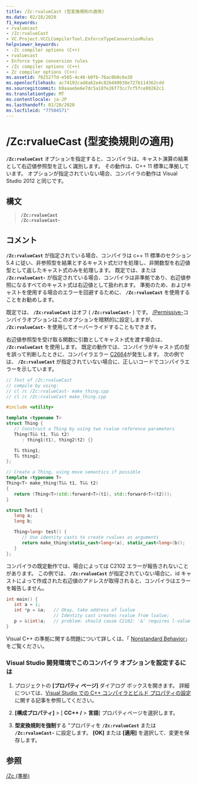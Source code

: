 ```yaml
---
title: /Zc:rvalueCast (型変換規則の適用)
ms.date: 02/18/2020
f1_keywords:
- rvaluecast
- /Zc:rvalueCast
- VC.Project.VCCLCompilerTool.EnforceTypeConversionRules
helpviewer_keywords:
- -Zc compiler options (C++)
- rvaluecast
- Enforce type conversion rules
- /Zc compiler options (C++)
- Zc compiler options (C++)
ms.assetid: 7825277d-e565-4c48-b0fb-76ac0b0c6e38
ms.openlocfilehash: ac74192cad8a62e4c82b480038e727b114362cdd
ms.sourcegitcommit: b9aaaebe6e7dc5a18fe26f73cc7cf5fce09262c1
ms.translationtype: MT
ms.contentlocale: ja-JP
ms.lasthandoff: 02/20/2020
ms.locfileid: "77504571"
---
```

# <a name="zcrvaluecast-enforce-type-conversion-rules"></a>/Zc:rvalueCast (型変換規則の適用)

**`/Zc:rvalueCast`** オプションを指定すると、コンパイラは、キャスト演算の結果として右辺値参照型を正しく識別します。 その動作は、C++ 11 標準に準拠しています。 オプションが指定されていない場合、コンパイラの動作は Visual Studio 2012 と同じです。

## <a name="syntax"></a>構文

> **`/Zc:rvalueCast`**\
> **`/Zc:rvalueCast-`**

## <a name="remarks"></a>コメント

**`/Zc:rvalueCast`** が指定されている場合、コンパイラは c++ 11 標準のセクション5.4 に従い、非参照型を結果とするキャスト式だけを処理し、非関数型を右辺値型として返したキャスト式のみを処理します。 既定では、または **`/Zc:rvalueCast-`** が指定されている場合、コンパイラは非準拠であり、右辺値参照になるすべてのキャスト式は右辺値として扱われます。 準拠のため、およびキャストを使用する場合のエラーを回避するために、 **`/Zc:rvalueCast`** を使用することをお勧めします。

既定では、 **`/Zc:rvalueCast`** はオフ ( **`/Zc:rvalueCast-`** ) です。 [/Permissive-](permissive-standards-conformance.md)コンパイラオプションはこのオプションを暗黙的に設定しますが、 **`/Zc:rvalueCast-`** を使用してオーバーライドすることもできます。

右辺値参照型を受け取る関数に引数としてキャスト式を渡す場合は、 **`/Zc:rvalueCast`** を使用します。 既定の動作では、コンパイラがキャスト式の型を誤って判断したときに、コンパイラエラー [C2664](../../error-messages/compiler-errors-2/compiler-error-c2664.md)が発生します。 次の例では、 **`/Zc:rvalueCast`** が指定されていない場合に、正しいコードでコンパイラエラーを示しています。

```cpp
// Test of /Zc:rvalueCast
// compile by using:
// cl /c /Zc:rvalueCast- make_thing.cpp
// cl /c /Zc:rvalueCast make_thing.cpp

#include <utility>

template <typename T>
struct Thing {
   // Construct a Thing by using two rvalue reference parameters
   Thing(T&& t1, T&& t2)
      : thing1(t1), thing2(t2) {}

   T& thing1;
   T& thing2;
};

// Create a Thing, using move semantics if possible
template <typename T>
Thing<T> make_thing(T&& t1, T&& t2)
{
   return (Thing<T>(std::forward<T>(t1), std::forward<T>(t2)));
}

struct Test1 {
   long a;
   long b;

   Thing<long> test() {
      // Use identity casts to create rvalues as arguments
      return make_thing(static_cast<long>(a), static_cast<long>(b));
   }
};
```

コンパイラの既定動作では、場合によっては C2102 エラーが報告されないことがあります。 この例では、 **`/Zc:rvalueCast`** が指定されていない場合に、id キャストによって作成された右辺値のアドレスが取得されると、コンパイラはエラーを報告しません。

```cpp
int main() {
   int a = 1;
   int *p = &a;   // Okay, take address of lvalue
                  // Identity cast creates rvalue from lvalue;
   p = &(int)a;   // problem: should cause C2102: '&' requires l-value
}
```

Visual C++ の準拠に関する問題について詳しくは、「 [Nonstandard Behavior](../../cpp/nonstandard-behavior.md)」をご覧ください。

### <a name="to-set-this-compiler-option-in-the-visual-studio-development-environment"></a>Visual Studio 開発環境でこのコンパイラ オプションを設定するには

1. プロジェクトの **[プロパティ ページ]** ダイアログ ボックスを開きます。 詳細については、[Visual Studio での C++ コンパイラとビルド プロパティの設定](../working-with-project-properties.md)に関する記事を参照してください。

1. **[構成プロパティ]**  > [ **CC++ /**  > **言語**] プロパティページを選択します。

1. **型変換規則を強制**する "プロパティを **`/Zc:rvalueCast`** または **`/Zc:rvalueCast-`** に設定します。 **[OK]** または **[適用]** を選択して、変更を保存します。

## <a name="see-also"></a>参照

[/Zc (準拠)](zc-conformance.md)
